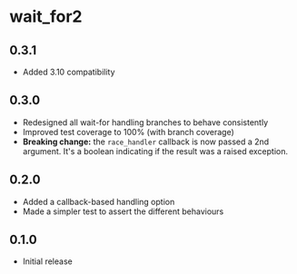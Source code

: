 # wait_for2

## 0.3.1
- Added 3.10 compatibility

## 0.3.0
- Redesigned all wait-for handling branches to behave consistently
- Improved test coverage to 100% (with branch coverage)
- **Breaking change:** the `race_handler` callback is now passed a 2nd argument. It's a boolean indicating if the result was a raised exception.

## 0.2.0
- Added a callback-based handling option
- Made a simpler test to assert the different behaviours

## 0.1.0
- Initial release
